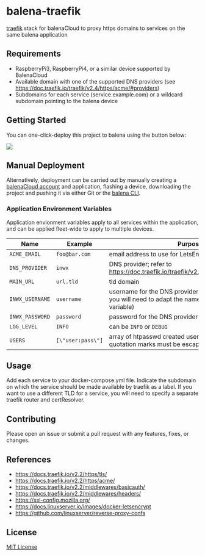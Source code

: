 # balena-traefik

[traefik](https://containo.us/traefik/) stack for balenaCloud to proxy https domains to services on the same balena application


## Requirements

- RaspberryPi3, RaspberryPi4, or a similar device supported by BalenaCloud
- Available domain with one of the supported DNS providers (see https://doc.traefik.io/traefik/v2.4/https/acme/#providers)
- Subdomains for each service (service.example.com) or a wildcard subdomain pointing to the balena device


## Getting Started

You can one-click-deploy this project to balena using the button below:

[![](https://balena.io/deploy.png)](https://dashboard.balena-cloud.com/deploy?repoUrl=https://github.com/klutchell/balena-traefik&defaultDeviceType=raspberry-pi)


## Manual Deployment

Alternatively, deployment can be carried out by manually creating a [balenaCloud account](https://dashboard.balena-cloud.com) and application, flashing a device, downloading the project and pushing it via either Git or the [balena CLI](https://github.com/balena-io/balena-cli).


### Application Environment Variables

Application envionment variables apply to all services within the application, and can be applied fleet-wide to apply to multiple devices.

|Name|Example|Purpose|
|---|---|---|
|`ACME_EMAIL`   |`foo@bar.com`      |email address to use for LetsEncrypt ACME registration|
|`DNS_PROVIDER` |`inwx`             |DNS provider; refer to https://doc.traefik.io/traefik/v2.4/https/acme/#providers|
|`MAIN_URL`     |`url.tld`          |tld domain
|`INWX_USERNAME`|`username`         |username for the DNS provider (if you do not use INWX, you will need to adapt the name of the environment variable)
|`INWX_PASSWORD`|`password`         |password for the DNS provider
|`LOG_LEVEL`    |`INFO`             |can be `INFO` or `DEBUG`
|`USERS`        |`[\"user:pass\"]`  |array of htpasswd created user:pass combinations; quotation marks must be escaped


## Usage

Add each service to your docker-compose.yml file. Indicate the subdomain on which the service should be made available by traefik as a label. If you want to use a different TLD for a service, you will need to specify a separate traefik router and certResolver. 


## Contributing

Please open an issue or submit a pull request with any features, fixes, or changes.


## References

- <https://docs.traefik.io/v2.2/https/tls/>
- <https://docs.traefik.io/v2.2/https/acme/>
- <https://docs.traefik.io/v2.2/middlewares/basicauth/>
- <https://docs.traefik.io/v2.2/middlewares/headers/>
- <https://ssl-config.mozilla.org/>
- <https://docs.linuxserver.io/images/docker-letsencrypt>
- <https://github.com/linuxserver/reverse-proxy-confs>

## License

[MIT License](./LICENSE)
